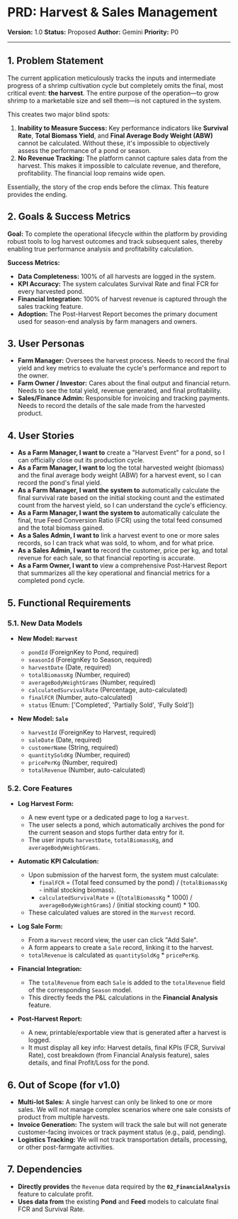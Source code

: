 
# PRD: Harvest & Sales Management

**Version:** 1.0
**Status:** Proposed
**Author:** Gemini
**Priority:** P0

---

## 1. Problem Statement

The current application meticulously tracks the inputs and intermediate progress of a shrimp cultivation cycle but completely omits the final, most critical event: **the harvest**. The entire purpose of the operation—to grow shrimp to a marketable size and sell them—is not captured in the system.

This creates two major blind spots:
1.  **Inability to Measure Success:** Key performance indicators like **Survival Rate**, **Total Biomass Yield**, and **Final Average Body Weight (ABW)** cannot be calculated. Without these, it's impossible to objectively assess the performance of a pond or season.
2.  **No Revenue Tracking:** The platform cannot capture sales data from the harvest. This makes it impossible to calculate revenue, and therefore, profitability. The financial loop remains wide open.

Essentially, the story of the crop ends before the climax. This feature provides the ending.

## 2. Goals & Success Metrics

**Goal:** To complete the operational lifecycle within the platform by providing robust tools to log harvest outcomes and track subsequent sales, thereby enabling true performance analysis and profitability calculation.

**Success Metrics:**
*   **Data Completeness:** 100% of all harvests are logged in the system.
*   **KPI Accuracy:** The system calculates Survival Rate and final FCR for every harvested pond.
*   **Financial Integration:** 100% of harvest revenue is captured through the sales tracking feature.
*   **Adoption:** The Post-Harvest Report becomes the primary document used for season-end analysis by farm managers and owners.

## 3. User Personas

*   **Farm Manager:** Oversees the harvest process. Needs to record the final yield and key metrics to evaluate the cycle's performance and report to the owner.
*   **Farm Owner / Investor:** Cares about the final output and financial return. Needs to see the total yield, revenue generated, and final profitability.
*   **Sales/Finance Admin:** Responsible for invoicing and tracking payments. Needs to record the details of the sale made from the harvested product.

## 4. User Stories

*   **As a Farm Manager, I want to** create a "Harvest Event" for a pond, so I can officially close out its production cycle.
*   **As a Farm Manager, I want to** log the total harvested weight (biomass) and the final average body weight (ABW) for a harvest event, so I can record the pond's final yield.
*   **As a Farm Manager, I want the system to** automatically calculate the final survival rate based on the initial stocking count and the estimated count from the harvest yield, so I can understand the cycle's efficiency.
*   **As a Farm Manager, I want the system to** automatically calculate the final, true Feed Conversion Ratio (FCR) using the total feed consumed and the total biomass gained.
*   **As a Sales Admin, I want to** link a harvest event to one or more sales records, so I can track what was sold, to whom, and for what price.
*   **As a Sales Admin, I want to** record the customer, price per kg, and total revenue for each sale, so that financial reporting is accurate.
*   **As a Farm Owner, I want to** view a comprehensive Post-Harvest Report that summarizes all the key operational and financial metrics for a completed pond cycle.

## 5. Functional Requirements

### 5.1. New Data Models

*   **New Model: `Harvest`**
    *   `pondId` (ForeignKey to Pond, required)
    *   `seasonId` (ForeignKey to Season, required)
    *   `harvestDate` (Date, required)
    *   `totalBiomassKg` (Number, required)
    *   `averageBodyWeightGrams` (Number, required)
    *   `calculatedSurvivalRate` (Percentage, auto-calculated)
    *   `finalFCR` (Number, auto-calculated)
    *   `status` (Enum: ['Completed', 'Partially Sold', 'Fully Sold'])

*   **New Model: `Sale`**
    *   `harvestId` (ForeignKey to Harvest, required)
    *   `saleDate` (Date, required)
    *   `customerName` (String, required)
    *   `quantitySoldKg` (Number, required)
    *   `pricePerKg` (Number, required)
    *   `totalRevenue` (Number, auto-calculated)

### 5.2. Core Features

*   **Log Harvest Form:**
    *   A new event type or a dedicated page to log a `Harvest`.
    *   The user selects a pond, which automatically archives the pond for the current season and stops further data entry for it.
    *   The user inputs `harvestDate`, `totalBiomassKg`, and `averageBodyWeightGrams`.

*   **Automatic KPI Calculation:**
    *   Upon submission of the harvest form, the system must calculate:
        *   `finalFCR` = (Total feed consumed by the pond) / (`totalBiomassKg` - initial stocking biomass).
        *   `calculatedSurvivalRate` = ((`totalBiomassKg` * 1000) / `averageBodyWeightGrams`) / (initial stocking count) * 100.
    *   These calculated values are stored in the `Harvest` record.

*   **Log Sale Form:**
    *   From a `Harvest` record view, the user can click "Add Sale".
    *   A form appears to create a `Sale` record, linking it to the harvest.
    *   `totalRevenue` is calculated as `quantitySoldKg` * `pricePerKg`.

*   **Financial Integration:**
    *   The `totalRevenue` from each `Sale` is added to the `totalRevenue` field of the corresponding `Season` model.
    *   This directly feeds the P&L calculations in the **Financial Analysis** feature.

*   **Post-Harvest Report:**
    *   A new, printable/exportable view that is generated after a harvest is logged.
    *   It must display all key info: Harvest details, final KPIs (FCR, Survival Rate), cost breakdown (from Financial Analysis feature), sales details, and final Profit/Loss for the pond.

## 6. Out of Scope (for v1.0)

*   **Multi-lot Sales:** A single harvest can only be linked to one or more sales. We will not manage complex scenarios where one sale consists of product from multiple harvests.
*   **Invoice Generation:** The system will track the sale but will not generate customer-facing invoices or track payment status (e.g., paid, pending).
*   **Logistics Tracking:** We will not track transportation details, processing, or other post-farmgate activities.

## 7. Dependencies

*   **Directly provides** the `Revenue` data required by the **`02_FinancialAnalysis`** feature to calculate profit.
*   **Uses data from** the existing **Pond** and **Feed** models to calculate final FCR and Survival Rate.
